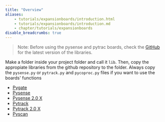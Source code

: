 ```yaml
---
title: "Overview"
aliases:
    - tutorials/expansionboards/introduction.html
    - tutorials/expansionboards/introduction.md
    - chapter/tutorials/expansionboards
disable_breadcrumbs: true
---
```

>Note: Before using the pysense and pytrac boards, check the [GitHub](https://github.com/pycom/pycom-libraries) for the latest version of the libraries.

Make a folder inside your project folder and call it `lib`. Then, copy the appropiate libraries from the github repository to the folder. Always copy the `pysense.py` or `pytrack.py` and `pycoproc.py` files if you want to use the boards' functions
* [Pygate](../expansionboards/pygate/)
* [Pysense](../expansionboards/pysense/)
* [Pysense 2.0 X](../expansionboards/pysense2/)
* [Pytrack](../expansionboards/pytrack/)
* [Pytrack 2.0 X](../expansionboards/pytrack2/)
* [Pyscan](../expansionboards/pyscan/)